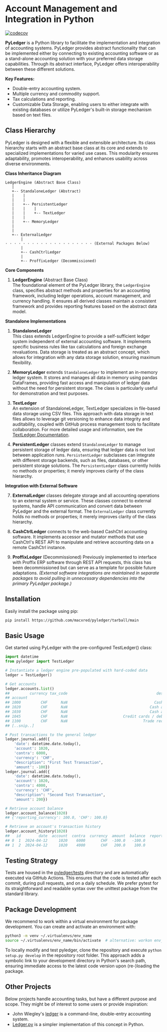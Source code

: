# Account Management and Integration in Python

[![codecov](https://codecov.io/gh/macxred/pyledger/branch/main/graph/badge.svg)](https://codecov.io/gh/macxred/pyledger)

**PyLedger** is a Python library to facilitate the implementation and integration of accounting systems. PyLedger provides abstract functionality that can be implemented either by connecting to existing accounting software or as a stand-alone accounting solution with your preferred data storage capabilities. Through its abstract interface, PyLedger offers interoperability between these different solutions.

**Key Features:**

- Double-entry accounting system.
- Multiple currency and commodity support.
- Tax calculations and reporting.
- Customizable Data Storage, enabling users to either integrate with existing databases or utilize PyLedger's built-in storage mechanism based on text files.


## Class Hierarchy

PyLedger is designed with a flexible and extensible architecture. Its class hierarchy starts with an abstract base class at its core and extends to specialized implementations for varied use cases. This modularity ensures adaptability, promotes interoperability, and enhances usability across diverse environments.

**Class Inheritance Diagram**

```
LedgerEngine (Abstract Base Class)
   |
   +-- StandaloneLedger (Abstract)
   |    |
   |    |
   |    +-- PersistentLedger
   |    |    |
   |    |    +-- TextLedger
   |    |
   |    +-- MemoryLedger
   |
   |
   +-- ExternalLedger
       |
· · · · · · · · · · · · · · · · · · · · (External Packages Below)
       |
       +-- CashCtrlLedger
       |
       +-- ProffixLedger (Decommissioned)
```

**Core Components**

1. **LedgerEngine** (Abstract Base Class)\
The foundational element of the PyLedger library, the `LedgerEngine` class, specifies abstract methods and properties for an accounting framework, including ledger operations, account management, and currency handling. It ensures all derived classes maintain a consistent framework and provides reporting features based on the abstract data model.

**Standalone Implementations**

1. **StandaloneLedger**\
This class extends LedgerEngine to provide a self-sufficient ledger system independent of external accounting software. It implements specific business rules like tax calculations and foreign exchange revaluations. Data storage is treated as an abstract concept, which allows for integration with any data storage solution, ensuring maximum flexibility.

1. **MemoryLedger** extends `StandaloneLedger` to implement an in-memory ledger system. It stores and manages all data in memory using pandas DataFrames, providing fast access and manipulation of ledger data without the need for persistent storage. The class is particularly useful for demonstration and test purposes.

1. **TextLedger**\
An extension of StandaloneLedger, TextLedger specializes in file-based data storage using CSV files. This approach with data storage in text files allows to leverage git versioning to enhance data integrity and auditability, coupled with GitHub process management tools to facilitate collaboration. For more detailed usage and information, see the [TextLedger Documentation](docs/TextLedger.md).

1. **PersistentLedger** classes extend `StandaloneLedger` to manage persistent storage of ledger data, ensuring that ledger data is not lost between application runs. `PersistentLedger` subclasses can integrate with different storage backends, such as files, databases, or other persistent storage solutions. The `PersistentLedger` class currently holds no methods or properties; it merely improves clarity of the class hierarchy.


**Integration with External Software**

7. **ExternalLedger** classes delegate storage and all accounting operations to an external system or service. These classes connect to external systems, handle API communication and convert data between PyLedger and the external format. The `ExternalLedger` class currently holds no methods or properties; it merely improves clarity of the class hierarchy.

1. **CashCtrlLedger** connects to the web-based CashCtrl accounting software. It implements accessor and mutator methods that use CashCtrl's REST API to manipulate and retrieve accounting data on a remote CashCtrl instance.

1. **ProffixLedger** (Decommissioned) Previously implemented to interface with Proffix ERP software through REST API requests, this class has been decommissioned but can serve as a template for possible future adaptations.
_(External software integrations are maintained in separate packages to avoid pulling in unnecessary dependencies into the primary PyLedger package.)_


## Installation

Easily install the package using pip:

```bash
pip install https://github.com/macxred/pyledger/tarball/main
```

## Basic Usage

Get started using PyLedger with the pre-configured TestLedger() class:

```python
import datetime
from pyledger import TestLedger

# Instantiate a ledger engine pre-populated with hard-coded data
ledger = TestLedger()

# Get accounts
ledger.accounts.list()
##         currency tax_code                                        description
## account
## 1000         CHF      NaN                                       Cash on hand
## 1020         CHF      NaN                                     Cash at Bank A
## 1030         CHF      NaN                                     Cash at Bank B
## 1045         CHF      NaN                         Credit cards / debit cards
## 1100         CHF      NaN                                  Trade receivables
## [..snip..]

# Post transactions to the general ledger
ledger.journal.add({
    'date': datetime.date.today(),
    'account': 1020,
    'contra': 6000,
    'currency': 'CHF',
    "description": "First Test Transaction",
    'amount': -100})
ledger.journal.add({
    'date': datetime.date.today(),
    'account': 1020,
    'contra': 4000,
    'currency': 'CHF',
    "description": "Second Test Transaction",
    'amount': 200})

# Retrieve account balance
ledger.account_balance(1020)
## {'reporting_currency': 100.0, 'CHF': 100.0}

# Retrieve an account's transaction history
ledger.account_history(1020)
##   id        date  account  contra  currency  amount  balance  report_amount  report_balance  tax_code              description  document
## 0  1  2024-04-12     1020    6000       CHF  -100.0   -100.0         -100.0          -100.0      <NA>   First Test Transaction      <NA>
## 1  2  2024-04-12     1020    4000       CHF   200.0    100.0          200.0           100.0      <NA>  Second Test Transaction      <NA>
```

## Testing Strategy

Tests are housed in the [pyledger/tests](tests) directory and are automatically
executed via GitHub Actions. This ensures that the code is tested after each
commit, during pull requests, and on a daily schedule. We prefer pytest for its
straightforward and readable syntax over the unittest package from the standard
library.


## Package Development

We recommend to work within a virtual environment for package development.
You can create and activate an environment with:

```bash
python3 -m venv ~/.virtualenvs/env_name
source ~/.virtualenvs/env_name/bin/activate  # alternative: workon env_name
```

To locally modify and test pyledger, clone the repository and
execute `python setup.py develop` in the repository root folder. This approach
adds a symbolic link to your development directory in Python's search path,
ensuring immediate access to the latest code version upon (re-)loading the
package.

## Other Projects

Below projects handle accounting tasks, but have a different purpose and scope. They might be of interest to some users or provide inspiration:

- John Wiegley's [ledger](https://ledger-cli.org) is a command-line, double-entry accounting system.
- [Ledger.py](https://github.com/mafm/ledger.py) is a simpler implementation of this concept in Python.
